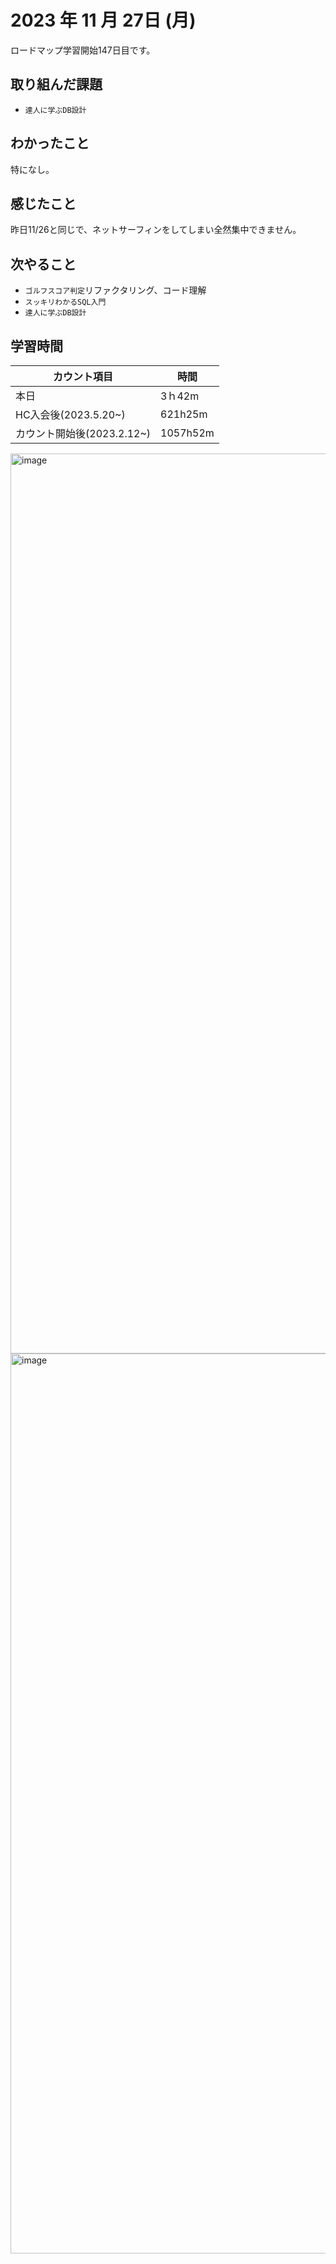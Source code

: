 # 2023 年 11 月 27日 (月)
ロードマップ学習開始147日目です。

## 取り組んだ課題
- `達人に学ぶDB設計`


## わかったこと
特になし。


## 感じたこと
昨日11/26と同じで、ネットサーフィンをしてしまい全然集中できません。


## 次やること
- `ゴルフスコア判定`リファクタリング、コード理解
- `スッキリわかるSQL入門`
- `達人に学ぶDB設計`


## 学習時間
|カウント項目|時間|
|----|----|
|本日|3ｈ42m|
|HC入会後(2023.5.20~)|621h25m|
|カウント開始後(2023.2.12~)|1057h52m|


<img width="1440" alt="image" src="https://github.com/yokoyamamn/daily_report/assets/94735931/21129d82-55dc-4d80-9e0b-76f25f1c1a72">
<img width="1440" alt="image" src="https://github.com/yokoyamamn/daily_report/assets/94735931/0088dcf6-2779-4233-bf13-fe07dd3b062b">
